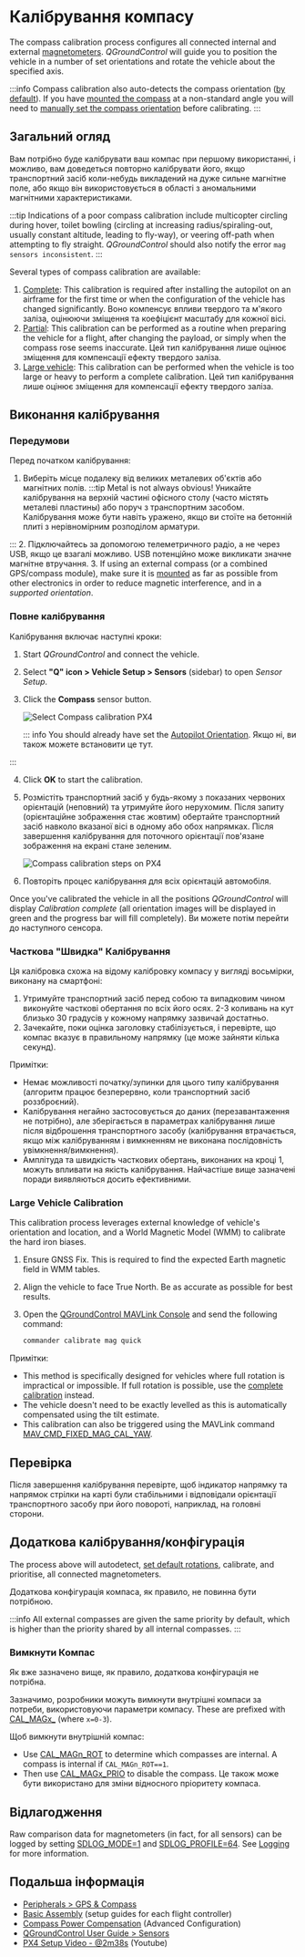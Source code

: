 # Калібрування компасу

The compass calibration process configures all connected internal and external [magnetometers](../gps_compass/index.md).
_QGroundControl_ will guide you to position the vehicle in a number of set orientations and rotate the vehicle about the specified axis.

:::info
Compass calibration also auto-detects the compass orientation ([by default](../advanced_config/parameter_reference.md#SENS_MAG_AUTOROT)).
If you have [mounted the compass](../assembly/mount_gps_compass.md#compass-orientation) at a non-standard angle you will need to [manually set the compass orientation](../config/flight_controller_orientation.md#setting-the-compass-orientation) before calibrating.
:::

## Загальний огляд

Вам потрібно буде калібрувати ваш компас при першому використанні, і можливо, вам доведеться повторно калібрувати його, якщо транспортний засіб коли-небудь викладений на дуже сильне магнітне поле, або якщо він використовується в області з аномальними магнітними характеристиками.

:::tip
Indications of a poor compass calibration include multicopter circling during hover, toilet bowling (circling at increasing radius/spiraling-out, usually constant altitude, leading to fly-way), or veering off-path when attempting to fly straight.
_QGroundControl_ should also notify the error `mag sensors inconsistent`.
:::

Several types of compass calibration are available:

1. [Complete](#complete-calibration): This calibration is required after installing the autopilot on an airframe for the first time or when the configuration of the vehicle has changed significantly.
   Воно компенсує впливи твердого та м'якого заліза, оцінюючи зміщення та коефіцієнт масштабу для кожної вісі.
2. [Partial](#partial-quick-calibration): This calibration can be performed as a routine when preparing the vehicle for a flight, after changing the payload, or simply when the compass rose seems inaccurate.
   Цей тип калібрування лише оцінює зміщення для компенсації ефекту твердого заліза.
3. [Large vehicle](#large-vehicle-calibration): This calibration can be performed when the vehicle is too large or heavy to perform a complete calibration. Цей тип калібрування лише оцінює зміщення для компенсації ефекту твердого заліза.

## Виконання калібрування

### Передумови

Перед початком калібрування:

1. Виберіть місце подалеку від великих металевих об'єктів або магнітних полів.
   :::tip
   Metal is not always obvious! Уникайте калібрування на верхній частині офісного столу (часто містять металеві пластины) або поруч з транспортним засобом.
   Калібрування може бути навіть уражено, якщо ви стоїте на бетонній плиті з нерівномірним розподілом арматури.

:::
2. Підключайтесь за допомогою телеметричного радіо, а не через USB, якщо це взагалі можливо.
   USB потенційно може викликати значне магнітне втручання.
3. If using an external compass (or a combined GPS/compass module), make sure it is [mounted](../assembly/mount_gps_compass.md) as far as possible from other electronics in order to reduce magnetic interference, and in a _supported orientation_.

### Повне калібрування

Калібрування включає наступні кроки:

1. Start _QGroundControl_ and connect the vehicle.

2. Select **"Q" icon > Vehicle Setup > Sensors** (sidebar) to open _Sensor Setup_.

3. Click the **Compass** sensor button.

   ![Select Compass calibration PX4](../../assets/qgc/setup/sensor/sensor_compass_select_px4.png)

   ::: info
   You should already have set the [Autopilot Orientation](../config/flight_controller_orientation.md). Якщо ні, ви також можете встановити це тут.

:::

4. Click **OK** to start the calibration.

5. Розмістіть транспортний засіб у будь-якому з показаних червоних орієнтацій (неповний) та утримуйте його нерухомим. Після запиту (орієнтаційне зображення стає жовтим) обертайте транспортний засіб навколо вказаної вісі в одному або обох напрямках. Після завершення калібрування для поточного орієнтації пов'язане зображення на екрані стане зеленим.

   ![Compass calibration steps on PX4](../../assets/qgc/setup/sensor/sensor_compass_calibrate_px4.png)

6. Повторіть процес калібрування для всіх орієнтацій автомобіля.

Once you've calibrated the vehicle in all the positions _QGroundControl_ will display _Calibration complete_ (all orientation images will be displayed in green and the progress bar will fill completely). Ви можете потім перейти до наступного сенсора.

### Часткова "Швидка" Калібрування

Ця калібровка схожа на відому калібровку компасу у вигляді восьмірки, виконану на смартфоні:

1. Утримуйте транспортний засіб перед собою та випадковим чином виконуйте часткові обертання по всіх його осях.
   2-3 коливань на кут близько 30 градусів у кожному напрямку зазвичай достатньо.
2. Зачекайте, поки оцінка заголовку стабілізується, і перевірте, що компас вказує в правильному напрямку (це може зайняти кілька секунд).

Примітки:

- Немає можливості початку/зупинки для цього типу калібрування (алгоритм працює безперервно, коли транспортний засіб роззброєний).
- Калібрування негайно застосовується до даних (перезавантаження не потрібно), але зберігається в параметрах калібрування лише після відброшення транспортного засобу (калібрування втрачається, якщо між калібруванням і вимкненням не виконана послідовність увімкнення/вимкнення).
- Амплітуда та швидкість часткових обертань, виконаних на кроці 1, можуть впливати на якість калібрування.
  Найчастіше вище зазначені поради виявляються досить ефективними.

### Large Vehicle Calibration

<Badge type="tip" text="main (PX4 v1.16+)" />

This calibration process leverages external knowledge of vehicle's orientation and location, and a World Magnetic Model (WMM) to calibrate the hard iron biases.

1. Ensure GNSS Fix. This is required to find the expected Earth magnetic field in WMM tables.
2. Align the vehicle to face True North.
   Be as accurate as possible for best results.
3. Open the [QGroundControl MAVLink Console](https://docs.qgroundcontrol.com/master/en/qgc-user-guide/analyze_view/mavlink_console.html) and send the following command:

   ```sh
   commander calibrate mag quick
   ```

Примітки:

- This method is specifically designed for vehicles where full rotation is impractical or impossible.
  If full rotation is possible, use the [complete calibration](#complete-calibration) instead.
- The vehicle doesn't need to be exactly levelled as this is automatically compensated using the tilt estimate.
- This calibration can also be triggered using the MAVLink command [MAV_CMD_FIXED_MAG_CAL_YAW](https://mavlink.io/en/messages/common.html#MAV_CMD_FIXED_MAG_CAL_YAW).

## Перевірка

Після завершення калібрування перевірте, щоб індикатор напрямку та напрямок стрілки на карті були стабільними і відповідали орієнтації транспортного засобу при його повороті, наприклад, на головні сторони.

## Додаткова калібрування/конфігурація

The process above will autodetect, [set default rotations](../advanced_config/parameter_reference.md#SENS_MAG_AUTOROT), calibrate, and prioritise, all connected magnetometers.

Додаткова конфігурація компаса, як правило, не повинна бути потрібною.

:::info
All external compasses are given the same priority by default, which is higher than the priority shared by all internal compasses.
:::

### Вимкнути Компас

Як вже зазначено вище, як правило, додаткова конфігурація не потрібна.

Зазначимо, розробники можуть вимкнути внутрішні компаси за потреби, використовуючи параметри компасу.
These are prefixed with [CAL_MAGx_](../advanced_config/parameter_reference.md#CAL_MAG0_ID) (where `x=0-3`).

Щоб вимкнути внутрішній компас:

- Use [CAL_MAGn_ROT](../advanced_config/parameter_reference.md#CAL_MAG0_ROT) to determine which compasses are internal.
  A compass is internal if `CAL_MAGn_ROT==1`.
- Then use [CAL_MAGx_PRIO](../advanced_config/parameter_reference.md#CAL_MAG0_PRIO) to disable the compass.
  Це також може бути використано для зміни відносного пріоритету компаса.

## Відлагодження

Raw comparison data for magnetometers (in fact, for all sensors) can be logged by setting [SDLOG_MODE=1](../advanced_config/parameter_reference.md#SDLOG_MODE) and [SDLOG_PROFILE=64](../advanced_config/parameter_reference.md#SDLOG_PROFILE).
See [Logging](../dev_log/logging.md) for more information.

## Подальша інформація

- [Peripherals > GPS & Compass](../gps_compass/index.md)
- [Basic Assembly](../assembly/index.md) (setup guides for each flight controller)
- [Compass Power Compensation](../advanced_config/compass_power_compensation.md) (Advanced Configuration)
- [QGroundControl User Guide > Sensors](https://docs.qgroundcontrol.com/master/en/qgc-user-guide/setup_view/sensors_px4.html#compass)
- [PX4 Setup Video - @2m38s](https://youtu.be/91VGmdSlbo4?t=2m38s) (Youtube)
